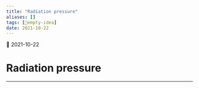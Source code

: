 ```yaml
---
title: "Radiation pressure"
aliases: []
tags: [💭empty-idea]
date: 2021-10-22
---
```

🌱 2021-10-22
# Radiation pressure
___